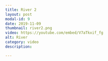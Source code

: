 ```yaml
---
title: River 2
layout: post
modal-id: 9
date: 2019-11-09
thumbnail: river2.png
video: https://youtube.com/embed/V7aTkxif_fg
alt: River
category: video
description: 

---
```


